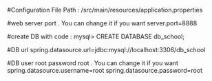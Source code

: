 #Configuration File Path : /src/main/resources/application.properties

#web server port . You can change it if you want
server.port=8888

#create DB with code : mysql> CREATE DATABASE db_school;

#DB url
spring.datasource.url=jdbc:mysql://localhost:3306/db_school

#DB user root password root . You can change it if you want
spring.datasource.username=root
spring.datasource.password=root


